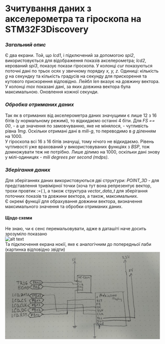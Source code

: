 # Зчитування даних з акселерометра та гіроскопа на STM32F3Discovery
### ***Загальний опис***<br/>
Є два екрани. Той, що *lcd1*, і підключений за допомогою *spi2*, використовується для відображення показів акселерометра; *lcd2*, керований *spi3*, показує покази гіроскопа. У колонці *cur* показуються поточні дані по трьох осях у звичному порядку *x, y, z*. Одиниці: кількість *g* на секундку та кількість градусів на секунду для прискорення та кутового прискорення відповідно. Лейбл *len* вказує на довжину вектора. У колонці *max* показані дані, за яких довжина вектора була максимальною. Оновлення кожної секунди.<br/>
### ***Обробка отриманих даних***<br/>
Так як в отриманих від акселерометра даних значущими є лише 12 з 16 бітів (у нормальному режимі), то відкидаємо останні 4 біти. Для *FS == 00*, - а це значення по замовчуванню, яке не мінялося, - чутливість рівна *1mg*. Оскільки отримані дані в *mili-g*, то переводимо в *g* діленням на 1000.<br/>
У гіроскопа всі 16 з 16 бітів значущі, тому нічого не відкидаємо. Рівень чутливості уже врахований у використовуваних функціях з *BSP*, тож домножувати теж не потрібно. Лише ділимо на 1000, оскільки дані знову у мілі-одиницях - *mili degrees per second (mdps)*.<br>
### ***Зберігання даних***
Для зберіганнях даних використовуються дві структури: *POINT_3D* - для представлення тривімірної точки (хоча тут вона репрезентує вектор, трохи провтик :=( ), а також структура *vector_data_t* для зберігання поточних показів та довжини вектора, а також, максимальних.<br/>
Є окремі функції для обрахування довжини вектора, визначення максимального значення та обробки отриманих даних.<br/>
#### Щодо схеми <br/>
Не знаю, чи є сенс перемальовувати, адже в даташіті наче досить зрозуміло показано<br/>
![alt text](https://prntscr.com/lyznrj)
<br/>
Та підключення екрана нокії, яке є аналогічним до попередньої лаби (картинка відповідно звідти)
<br/>
![alt text](https://github.com/nazariyb/HC-SR04-STM32F3-Nokia5110/blob/master/scheme.jpg)